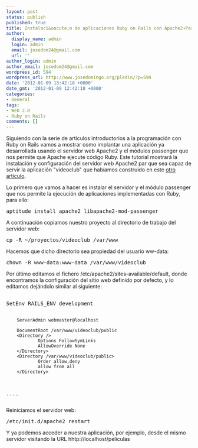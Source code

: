 ```yaml
---
layout: post
status: publish
published: true
title: Instalaci&oacute;n de aplicaciones Ruby on Rails con Apache2+Passenger
author:
  display_name: admin
  login: admin
  email: josedom24@gmail.com
  url: ''
author_login: admin
author_email: josedom24@gmail.com
wordpress_id: 594
wordpress_url: http://www.josedomingo.org/pledin/?p=594
date: '2012-01-09 13:42:18 +0000'
date_gmt: '2012-01-09 12:42:18 +0000'
categories:
- General
tags:
- Web 2.0
- Ruby on Rails
comments: []
---
```

<p>Siguiendo con la serie de art&iacute;culos introductorios a la programaci&oacute;n con Ruby on Rails vamos a mostrar como implantar una aplicaci&oacute;n ya desarrollada usando el servidor web Apache2 y el m&oacute;dulos passenger que nos permite que Apache ejecute c&oacute;digo Ruby. Este tutorial mostrar&aacute; la instalaci&oacute;n y configuraci&oacute;n del servidor web Apache2 par que sea capaz de servir la aplicaci&oacute;n "videoclub" que hab&iacute;amos construido en este <a href="http://www.josedomingo.org/pledin/2012/01/introduccion-a-ruby-on-rails-con-debian-squeeze/">otro art&iacute;culo</a>.</p>
<p><!--more-->Lo primero que vamos a hacer es instalar el servidor y el m&oacute;dulo passenger que nos permite la ejecuci&oacute;n de aplicaciones implementadas con Ruby, para ello:</p>
<pre class="brush: bash; gutter: false; first-line: 1">aptitude install apache2 libapache2-mod-passenger</pre>
<p>A continuaci&oacute;n copiamos nuestro proyecto al directorio de trabajo del servidor web:</p>
<pre class="brush: bash; gutter: false; first-line: 1">cp -R ~/proyectos/videoclub /var/www</pre>
<p>Hacemos que dicho directorio sea propiedad del usuario ww-data:</p>
<pre class="brush: bash; gutter: false; first-line: 1">chown -R www-data:www-data /var/www/videoclub</pre>
<p>Por &uacute;ltimo editamos el fichero /etc/apache2/sites-available/default, donde encontramos la configuraci&oacute;n del sitio web definido por defecto, y lo editamos dej&aacute;ndolo similar al siguiente:</p>
<pre class="brush: bash; gutter: false; first-line: 1"><VirtualHost *:80>
SetEnv RAILS_ENV development

        ServerAdmin webmaster@localhost

        DocumentRoot /var/www/videoclub/public
        <Directory />
                Options FollowSymLinks
                AllowOverride None
        </Directory>
        <Directory /var/www/videoclub/public>
                Order allow,deny
                allow from all
        </Directory>
....</pre>
<p>Reiniciamos el servidor web:</p>
<pre class="brush: bash; gutter: false; first-line: 1">/etc/init.d/apache2 restart</pre>
<p>Y ya podemos acceder a nuestra aplicaci&oacute;n, por ejemplo, desde el mismo servidor visitando la URL hhtp://localhost/peliculas</p>
